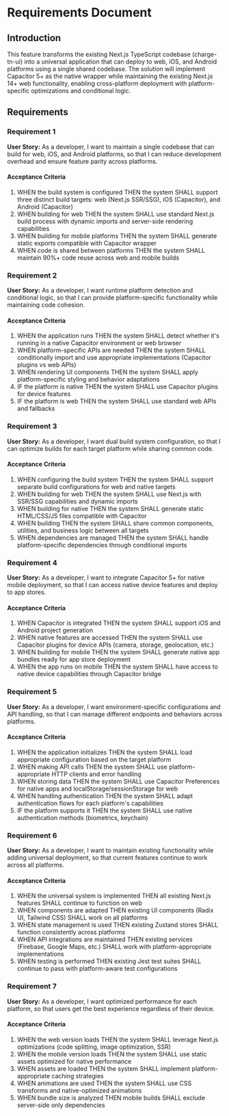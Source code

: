 # Requirements Document

## Introduction

This feature transforms the existing Next.js TypeScript codebase (charge-tn-ui) into a universal application that can deploy to web, iOS, and Android platforms using a single shared codebase. The solution will implement Capacitor 5+ as the native wrapper while maintaining the existing Next.js 14+ web functionality, enabling cross-platform deployment with platform-specific optimizations and conditional logic.

## Requirements

### Requirement 1

**User Story:** As a developer, I want to maintain a single codebase that can build for web, iOS, and Android platforms, so that I can reduce development overhead and ensure feature parity across platforms.

#### Acceptance Criteria

1. WHEN the build system is configured THEN the system SHALL support three distinct build targets: web (Next.js SSR/SSG), iOS (Capacitor), and Android (Capacitor)
2. WHEN building for web THEN the system SHALL use standard Next.js build process with dynamic imports and server-side rendering capabilities
3. WHEN building for mobile platforms THEN the system SHALL generate static exports compatible with Capacitor wrapper
4. WHEN code is shared between platforms THEN the system SHALL maintain 90%+ code reuse across web and mobile builds

### Requirement 2

**User Story:** As a developer, I want runtime platform detection and conditional logic, so that I can provide platform-specific functionality while maintaining code cohesion.

#### Acceptance Criteria

1. WHEN the application runs THEN the system SHALL detect whether it's running in a native Capacitor environment or web browser
2. WHEN platform-specific APIs are needed THEN the system SHALL conditionally import and use appropriate implementations (Capacitor plugins vs web APIs)
3. WHEN rendering UI components THEN the system SHALL apply platform-specific styling and behavior adaptations
4. IF the platform is native THEN the system SHALL use Capacitor plugins for device features
5. IF the platform is web THEN the system SHALL use standard web APIs and fallbacks

### Requirement 3

**User Story:** As a developer, I want dual build system configuration, so that I can optimize builds for each target platform while sharing common code.

#### Acceptance Criteria

1. WHEN configuring the build system THEN the system SHALL support separate build configurations for web and native targets
2. WHEN building for web THEN the system SHALL use Next.js with SSR/SSG capabilities and dynamic imports
3. WHEN building for native THEN the system SHALL generate static HTML/CSS/JS files compatible with Capacitor
4. WHEN building THEN the system SHALL share common components, utilities, and business logic between all targets
5. WHEN dependencies are managed THEN the system SHALL handle platform-specific dependencies through conditional imports

### Requirement 4

**User Story:** As a developer, I want to integrate Capacitor 5+ for native mobile deployment, so that I can access native device features and deploy to app stores.

#### Acceptance Criteria

1. WHEN Capacitor is integrated THEN the system SHALL support iOS and Android project generation
2. WHEN native features are accessed THEN the system SHALL use Capacitor plugins for device APIs (camera, storage, geolocation, etc.)
3. WHEN building for mobile THEN the system SHALL generate native app bundles ready for app store deployment
4. WHEN the app runs on mobile THEN the system SHALL have access to native device capabilities through Capacitor bridge

### Requirement 5

**User Story:** As a developer, I want environment-specific configurations and API handling, so that I can manage different endpoints and behaviors across platforms.

#### Acceptance Criteria

1. WHEN the application initializes THEN the system SHALL load appropriate configuration based on the target platform
2. WHEN making API calls THEN the system SHALL use platform-appropriate HTTP clients and error handling
3. WHEN storing data THEN the system SHALL use Capacitor Preferences for native apps and localStorage/sessionStorage for web
4. WHEN handling authentication THEN the system SHALL adapt authentication flows for each platform's capabilities
5. IF the platform supports it THEN the system SHALL use native authentication methods (biometrics, keychain)

### Requirement 6

**User Story:** As a developer, I want to maintain existing functionality while adding universal deployment, so that current features continue to work across all platforms.

#### Acceptance Criteria

1. WHEN the universal system is implemented THEN all existing Next.js features SHALL continue to function on web
2. WHEN components are adapted THEN existing UI components (Radix UI, Tailwind CSS) SHALL work on all platforms
3. WHEN state management is used THEN existing Zustand stores SHALL function consistently across platforms
4. WHEN API integrations are maintained THEN existing services (Firebase, Google Maps, etc.) SHALL work with platform-appropriate implementations
5. WHEN testing is performed THEN existing Jest test suites SHALL continue to pass with platform-aware test configurations

### Requirement 7

**User Story:** As a developer, I want optimized performance for each platform, so that users get the best experience regardless of their device.

#### Acceptance Criteria

1. WHEN the web version loads THEN the system SHALL leverage Next.js optimizations (code splitting, image optimization, SSR)
2. WHEN the mobile version loads THEN the system SHALL use static assets optimized for native performance
3. WHEN assets are loaded THEN the system SHALL implement platform-appropriate caching strategies
4. WHEN animations are used THEN the system SHALL use CSS transforms and native-optimized animations
5. WHEN bundle size is analyzed THEN mobile builds SHALL exclude server-side only dependencies
